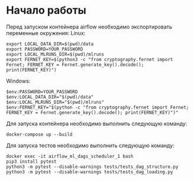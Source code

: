 # Начало работы
Перед запуском контейнера airflow необходимо экспортировать переменные окружения:
Linux:
```commandline
export LOCAL_DATA_DIR=$(pwd)/data
export PASSWORD=YOUR_PASSWORD
export LOCAL_MLRUNS_DIR=$(pwd)/mlruns
export FERNET_KEY=$(python3 -c "from cryptography.fernet import Fernet; FERNET_KEY = Fernet.generate_key().decode(); print(FERNET_KEY)")
```
Windows:
```commandline
$env:PASSWORD=YOUR_PASSWORD
$env:LOCAL_DATA_DIR="$(pwd)/data"
$env:LOCAL_MLRUNS_DIR="$(pwd)/mlruns"
$env:FERNET_KEY="$(python -c "from cryptography.fernet import Fernet; FERNET_KEY = Fernet.generate_key().decode(); print(FERNET_KEY)")"
```

Для запуска контейнера необходимо выполнить следующую команду:
```commandline
docker-compose up --build
```

Для запуска тестов необходимо выполнить следующую команду:
```commandline
docker exec -it airflow_ml_dags_scheduler_1 bash
pip3 install pytest
python3 -m pytest --disable-warnings tests/tests_dag_structure.py
python3 -m pytest --disable-warnings tests/tests_dag_loading.py
```